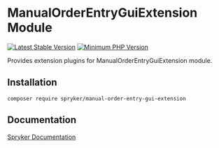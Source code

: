 # ManualOrderEntryGuiExtension Module
[![Latest Stable Version](https://poser.pugx.org/spryker/manual-order-entry-gui-extension/v/stable.svg)](https://packagist.org/packages/spryker/manual-order-entry-gui-extension)
[![Minimum PHP Version](https://img.shields.io/badge/php-%3E%3D%208.3-8892BF.svg)](https://php.net/)

Provides extension plugins for ManualOrderEntryGuiExtension module.

## Installation

```
composer require spryker/manual-order-entry-gui-extension
```

## Documentation

[Spryker Documentation](https://docs.spryker.com)
